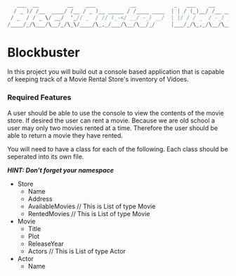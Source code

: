 
```csharp
   ___  __         __    ___           __            _   ___    __       
  / _ )/ /__  ____/ /__ / _ )__ _____ / /____ ____  | | / (_)__/ /__ ___ 
 / _  / / _ \/ __/  '_// _  / // (_-</ __/ -_) __/  | |/ / / _  / -_) _ \
/____/_/\___/\__/_/\_\/____/\_,_/___/\__/\__/_/     |___/_/\_,_/\__/\___/
 ```                                                               

# Blockbuster

In this project you will build out a console based application that is capable of keeping track of a Movie Rental Store's inventory of Vidoes. 

### Required Features
A user should be able to use the console to view the contents of the movie store. If desired the user can rent a movie. Because we are old school a user may only two movies rented at a time. Therefore the user should be able to return a movie they have rented.

You will need to have a class for each of the following. Each class should be seperated into its own file. 

***HINT: Don't forget your namespace***

- Store
  - Name
  - Address
  - AvailableMovies // This is List of type Movie
  - RentedMovies // This is List of type Movie
- Movie
  - Title
  - Plot
  - ReleaseYear
  - Actors // This is List of type Actor
- Actor
  - Name



